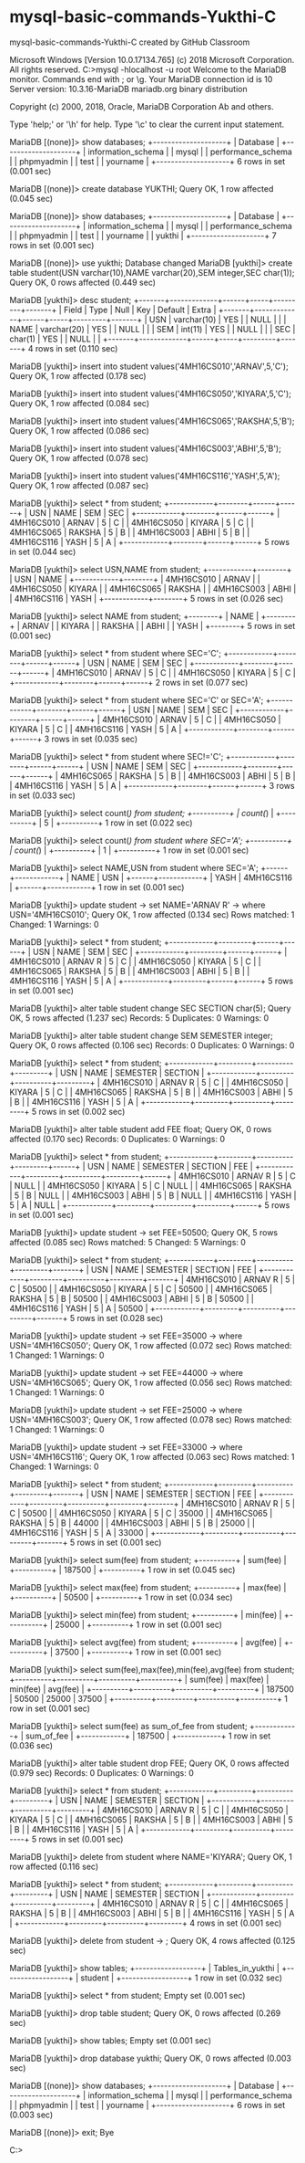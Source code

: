 # mysql-basic-commands-Yukthi-C
mysql-basic-commands-Yukthi-C created by GitHub Classroom

Microsoft Windows [Version 10.0.17134.765]
(c) 2018 Microsoft Corporation. All rights reserved.
C:\>mysql -hlocalhost -u root
Welcome to the MariaDB monitor.  Commands end with ; or \g.
Your MariaDB connection id is 10
Server version: 10.3.16-MariaDB mariadb.org binary distribution

Copyright (c) 2000, 2018, Oracle, MariaDB Corporation Ab and others.

Type 'help;' or '\h' for help. Type '\c' to clear the current input statement.

MariaDB [(none)]> show databases;
+--------------------+
| Database           |
+--------------------+
| information_schema |
| mysql              |
| performance_schema |
| phpmyadmin         |
| test               |
| yourname           |
+--------------------+
6 rows in set (0.001 sec)

MariaDB [(none)]> create database YUKTHI;
Query OK, 1 row affected (0.045 sec)

MariaDB [(none)]> show databases;
+--------------------+
| Database           |
+--------------------+
| information_schema |
| mysql              |
| performance_schema |
| phpmyadmin         |
| test               |
| yourname           |
| yukthi             |
+--------------------+
7 rows in set (0.001 sec)

MariaDB [(none)]> use yukthi;
Database changed
MariaDB [yukthi]> create table student(USN varchar(10),NAME varchar(20),SEM integer,SEC char(1));
Query OK, 0 rows affected (0.449 sec)

MariaDB [yukthi]> desc student;
+-------+-------------+------+-----+---------+-------+
| Field | Type        | Null | Key | Default | Extra |
+-------+-------------+------+-----+---------+-------+
| USN   | varchar(10) | YES  |     | NULL    |       |
| NAME  | varchar(20) | YES  |     | NULL    |       |
| SEM   | int(11)     | YES  |     | NULL    |       |
| SEC   | char(1)     | YES  |     | NULL    |       |
+-------+-------------+------+-----+---------+-------+
4 rows in set (0.110 sec)

MariaDB [yukthi]> insert into student values('4MH16CS010','ARNAV',5,'C');
Query OK, 1 row affected (0.178 sec)

MariaDB [yukthi]> insert into student values('4MH16CS050','KIYARA',5,'C');
Query OK, 1 row affected (0.084 sec)

MariaDB [yukthi]> insert into student values('4MH16CS065','RAKSHA',5,'B');
Query OK, 1 row affected (0.086 sec)

MariaDB [yukthi]> insert into student values('4MH16CS003','ABHI',5,'B');
Query OK, 1 row affected (0.078 sec)

MariaDB [yukthi]> insert into student values('4MH16CS116','YASH',5,'A');
Query OK, 1 row affected (0.087 sec)

MariaDB [yukthi]> select * from student;
+------------+--------+------+------+
| USN        | NAME   | SEM  | SEC  |
+------------+--------+------+------+
| 4MH16CS010 | ARNAV  |    5 | C    |
| 4MH16CS050 | KIYARA |    5 | C    |
| 4MH16CS065 | RAKSHA |    5 | B    |
| 4MH16CS003 | ABHI   |    5 | B    |
| 4MH16CS116 | YASH   |    5 | A    |
+------------+--------+------+------+
5 rows in set (0.044 sec)

MariaDB [yukthi]> select USN,NAME from student;
+------------+--------+
| USN        | NAME   |
+------------+--------+
| 4MH16CS010 | ARNAV  |
| 4MH16CS050 | KIYARA |
| 4MH16CS065 | RAKSHA |
| 4MH16CS003 | ABHI   |
| 4MH16CS116 | YASH   |
+------------+--------+
5 rows in set (0.026 sec)

MariaDB [yukthi]> select NAME from student;
+--------+
| NAME   |
+--------+
| ARNAV  |
| KIYARA |
| RAKSHA |
| ABHI   |
| YASH   |
+--------+
5 rows in set (0.001 sec)

MariaDB [yukthi]> select * from student where SEC='C';
+------------+--------+------+------+
| USN        | NAME   | SEM  | SEC  |
+------------+--------+------+------+
| 4MH16CS010 | ARNAV  |    5 | C    |
| 4MH16CS050 | KIYARA |    5 | C    |
+------------+--------+------+------+
2 rows in set (0.077 sec)

MariaDB [yukthi]> select * from student where SEC='C' or SEC='A';
+------------+--------+------+------+
| USN        | NAME   | SEM  | SEC  |
+------------+--------+------+------+
| 4MH16CS010 | ARNAV  |    5 | C    |
| 4MH16CS050 | KIYARA |    5 | C    |
| 4MH16CS116 | YASH   |    5 | A    |
+------------+--------+------+------+
3 rows in set (0.035 sec)

MariaDB [yukthi]> select * from student where SEC!='C';
+------------+--------+------+------+
| USN        | NAME   | SEM  | SEC  |
+------------+--------+------+------+
| 4MH16CS065 | RAKSHA |    5 | B    |
| 4MH16CS003 | ABHI   |    5 | B    |
| 4MH16CS116 | YASH   |    5 | A    |
+------------+--------+------+------+
3 rows in set (0.033 sec)

MariaDB [yukthi]> select count(*) from student;
+----------+
| count(*) |
+----------+
|        5 |
+----------+
1 row in set (0.022 sec)

MariaDB [yukthi]> select count(*) from student where SEC='A';
+----------+
| count(*) |
+----------+
|        1 |
+----------+
1 row in set (0.001 sec)

MariaDB [yukthi]> select NAME,USN from student where SEC='A';
+------+------------+
| NAME | USN        |
+------+------------+
| YASH | 4MH16CS116 |
+------+------------+
1 row in set (0.001 sec)

MariaDB [yukthi]> update student
    -> set NAME='ARNAV R'
    -> where USN='4MH16CS010';
Query OK, 1 row affected (0.134 sec)
Rows matched: 1  Changed: 1  Warnings: 0

MariaDB [yukthi]> select * from student;
+------------+---------+------+------+
| USN        | NAME    | SEM  | SEC  |
+------------+---------+------+------+
| 4MH16CS010 | ARNAV R |    5 | C    |
| 4MH16CS050 | KIYARA  |    5 | C    |
| 4MH16CS065 | RAKSHA  |    5 | B    |
| 4MH16CS003 | ABHI    |    5 | B    |
| 4MH16CS116 | YASH    |    5 | A    |
+------------+---------+------+------+
5 rows in set (0.001 sec)

MariaDB [yukthi]> alter table student change SEC SECTION char(5);
Query OK, 5 rows affected (1.237 sec)
Records: 5  Duplicates: 0  Warnings: 0

MariaDB [yukthi]> alter table student change SEM SEMESTER integer;
Query OK, 0 rows affected (0.106 sec)
Records: 0  Duplicates: 0  Warnings: 0

MariaDB [yukthi]> select * from student;
+------------+---------+----------+---------+
| USN        | NAME    | SEMESTER | SECTION |
+------------+---------+----------+---------+
| 4MH16CS010 | ARNAV R |        5 | C       |
| 4MH16CS050 | KIYARA  |        5 | C       |
| 4MH16CS065 | RAKSHA  |        5 | B       |
| 4MH16CS003 | ABHI    |        5 | B       |
| 4MH16CS116 | YASH    |        5 | A       |
+------------+---------+----------+---------+
5 rows in set (0.002 sec)

MariaDB [yukthi]> alter table student add FEE float;
Query OK, 0 rows affected (0.170 sec)
Records: 0  Duplicates: 0  Warnings: 0

MariaDB [yukthi]> select * from student;
+------------+---------+----------+---------+------+
| USN        | NAME    | SEMESTER | SECTION | FEE  |
+------------+---------+----------+---------+------+
| 4MH16CS010 | ARNAV R |        5 | C       | NULL |
| 4MH16CS050 | KIYARA  |        5 | C       | NULL |
| 4MH16CS065 | RAKSHA  |        5 | B       | NULL |
| 4MH16CS003 | ABHI    |        5 | B       | NULL |
| 4MH16CS116 | YASH    |        5 | A       | NULL |
+------------+---------+----------+---------+------+
5 rows in set (0.001 sec)

MariaDB [yukthi]> update student
    -> set FEE=50500;
Query OK, 5 rows affected (0.085 sec)
Rows matched: 5  Changed: 5  Warnings: 0

MariaDB [yukthi]> select * from student;
+------------+---------+----------+---------+-------+
| USN        | NAME    | SEMESTER | SECTION | FEE   |
+------------+---------+----------+---------+-------+
| 4MH16CS010 | ARNAV R |        5 | C       | 50500 |
| 4MH16CS050 | KIYARA  |        5 | C       | 50500 |
| 4MH16CS065 | RAKSHA  |        5 | B       | 50500 |
| 4MH16CS003 | ABHI    |        5 | B       | 50500 |
| 4MH16CS116 | YASH    |        5 | A       | 50500 |
+------------+---------+----------+---------+-------+
5 rows in set (0.028 sec)

MariaDB [yukthi]> update student
    -> set FEE=35000
    -> where USN='4MH16CS050';
Query OK, 1 row affected (0.072 sec)
Rows matched: 1  Changed: 1  Warnings: 0

MariaDB [yukthi]> update student
    -> set FEE=44000
    -> where USN='4MH16CS065';
Query OK, 1 row affected (0.056 sec)
Rows matched: 1  Changed: 1  Warnings: 0

MariaDB [yukthi]> update student
    -> set FEE=25000
    -> where USN='4MH16CS003';
Query OK, 1 row affected (0.078 sec)
Rows matched: 1  Changed: 1  Warnings: 0

MariaDB [yukthi]> update student
    -> set FEE=33000
    -> where USN='4MH16CS116';
Query OK, 1 row affected (0.063 sec)
Rows matched: 1  Changed: 1  Warnings: 0

MariaDB [yukthi]> select * from student;
+------------+---------+----------+---------+-------+
| USN        | NAME    | SEMESTER | SECTION | FEE   |
+------------+---------+----------+---------+-------+
| 4MH16CS010 | ARNAV R |        5 | C       | 50500 |
| 4MH16CS050 | KIYARA  |        5 | C       | 35000 |
| 4MH16CS065 | RAKSHA  |        5 | B       | 44000 |
| 4MH16CS003 | ABHI    |        5 | B       | 25000 |
| 4MH16CS116 | YASH    |        5 | A       | 33000 |
+------------+---------+----------+---------+-------+
5 rows in set (0.001 sec)

MariaDB [yukthi]> select sum(fee) from student;
+----------+
| sum(fee) |
+----------+
|   187500 |
+----------+
1 row in set (0.045 sec)

MariaDB [yukthi]> select max(fee) from student;
+----------+
| max(fee) |
+----------+
|    50500 |
+----------+
1 row in set (0.034 sec)

MariaDB [yukthi]> select min(fee) from student;
+----------+
| min(fee) |
+----------+
|    25000 |
+----------+
1 row in set (0.001 sec)

MariaDB [yukthi]> select avg(fee) from student;
+----------+
| avg(fee) |
+----------+
|    37500 |
+----------+
1 row in set (0.001 sec)

MariaDB [yukthi]> select sum(fee),max(fee),min(fee),avg(fee) from student;
+----------+----------+----------+----------+
| sum(fee) | max(fee) | min(fee) | avg(fee) |
+----------+----------+----------+----------+
|   187500 |    50500 |    25000 |    37500 |
+----------+----------+----------+----------+
1 row in set (0.001 sec)

MariaDB [yukthi]> select sum(fee) as sum_of_fee from student;
+------------+
| sum_of_fee |
+------------+
|     187500 |
+------------+
1 row in set (0.036 sec)

MariaDB [yukthi]> alter table student drop FEE;
Query OK, 0 rows affected (0.979 sec)
Records: 0  Duplicates: 0  Warnings: 0

MariaDB [yukthi]> select * from student;
+------------+---------+----------+---------+
| USN        | NAME    | SEMESTER | SECTION |
+------------+---------+----------+---------+
| 4MH16CS010 | ARNAV R |        5 | C       |
| 4MH16CS050 | KIYARA  |        5 | C       |
| 4MH16CS065 | RAKSHA  |        5 | B       |
| 4MH16CS003 | ABHI    |        5 | B       |
| 4MH16CS116 | YASH    |        5 | A       |
+------------+---------+----------+---------+
5 rows in set (0.001 sec)

MariaDB [yukthi]> delete from student where NAME='KIYARA';
Query OK, 1 row affected (0.116 sec)

MariaDB [yukthi]> select * from student;
+------------+---------+----------+---------+
| USN        | NAME    | SEMESTER | SECTION |
+------------+---------+----------+---------+
| 4MH16CS010 | ARNAV R |        5 | C       |
| 4MH16CS065 | RAKSHA  |        5 | B       |
| 4MH16CS003 | ABHI    |        5 | B       |
| 4MH16CS116 | YASH    |        5 | A       |
+------------+---------+----------+---------+
4 rows in set (0.001 sec)

MariaDB [yukthi]> delete from student
    -> ;
Query OK, 4 rows affected (0.125 sec)

MariaDB [yukthi]> show tables;
+------------------+
| Tables_in_yukthi |
+------------------+
| student          |
+------------------+
1 row in set (0.032 sec)

MariaDB [yukthi]> select * from student;
Empty set (0.001 sec)

MariaDB [yukthi]> drop table student;
Query OK, 0 rows affected (0.269 sec)

MariaDB [yukthi]> show tables;
Empty set (0.001 sec)

MariaDB [yukthi]> drop database yukthi;
Query OK, 0 rows affected (0.003 sec)

MariaDB [(none)]> show databases;
+--------------------+
| Database           |
+--------------------+
| information_schema |
| mysql              |
| performance_schema |
| phpmyadmin         |
| test               |
| yourname           |
+--------------------+
6 rows in set (0.003 sec)

MariaDB [(none)]> exit;
Bye

C:\>
